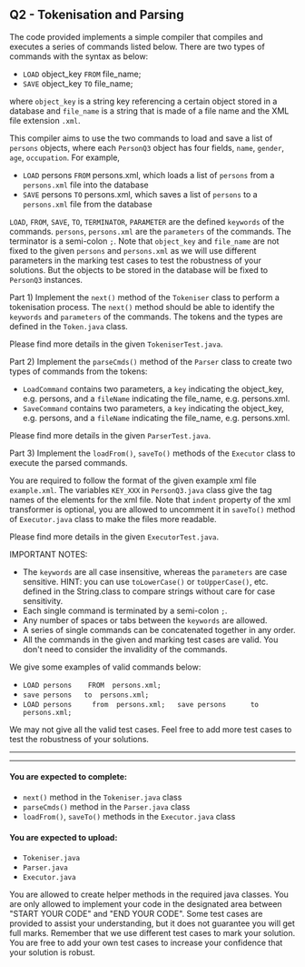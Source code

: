 ## Q2 - Tokenisation and Parsing

The code provided implements a simple compiler that compiles and executes a series of commands listed below. There are two types of commands with the syntax as below:

* `LOAD` object_key `FROM` file_name;
* `SAVE` object_key `TO` file_name;

where `object_key` is a string key referencing a certain object stored in a database and `file_name` is a string that is made of a file name and the XML file extension `.xml`.

This compiler aims to use the two commands to load and save a list of `persons` objects, where each `PersonQ3` object has four fields, `name`, `gender`, `age`, `occupation`. For example,

* `LOAD` persons `FROM` persons.xml, which loads a list of `persons` from a `persons.xml` file into the database
* `SAVE` persons `TO` persons.xml, which saves a list of `persons` to a `persons.xml` file from the database

`LOAD`, `FROM`, `SAVE`, `TO`, `TERMINATOR`, `PARAMETER` are the defined `keywords` of the commands.
`persons`, `persons.xml` are the `parameters` of the commands. The terminator is a semi-colon `;`. Note that `object_key` and `file_name` are not fixed to the given `persons` and `persons.xml` as we will use different parameters in the marking test cases to test the robustness of your solutions. But the objects to be stored in the database will be fixed to `PersonQ3` instances.

Part 1) Implement the `next()` method of the `Tokeniser` class to perform a tokenisation process. The `next()` method should be able to identify the `keywords` and `parameters` of the commands. The tokens and the types are defined in the `Token.java` class.

Please find more details in the given `TokeniserTest.java`.

Part 2) Implement the `parseCmds()` method of the `Parser` class to create two types of commands from the tokens:
* `LoadCommand` contains two parameters, a `key` indicating the object_key, e.g. persons, and a `fileName` indicating the file_name, e.g. persons.xml.
* `SaveCommand` contains two parameters, a `key` indicating the object_key, e.g. persons, and a `fileName` indicating the file_name, e.g. persons.xml.

Please find more details in the given `ParserTest.java`.

Part 3) Implement the `loadFrom()`, `saveTo()` methods of the `Executor` class to execute the parsed commands.

You are required to follow the format of the given example xml file `example.xml`. The variables `KEY_XXX` in `PersonQ3.java` class
give the tag names of the elements for the xml file. Note that `indent` property of the xml transformer is optional, you are allowed to uncomment it in `saveTo()` method of `Executor.java` class to make the files more readable.

Please find more details in the given `ExecutorTest.java`.

IMPORTANT NOTES:
* The `keywords` are all case insensitive, whereas the `parameters` are case sensitive. HINT: you can use `toLowerCase()` or `toUpperCase()`, etc. defined in the String.class to compare strings without care for case sensitivity.
* Each single command is terminated by a semi-colon `;`.
* Any number of spaces or tabs between the `keywords` are allowed.
* A series of single commands can be concatenated together in any order.
* All the commands in the given and marking test cases are valid. You don't need to consider the invalidity of the commands.

We give some examples of valid commands below:
* `LOAD persons    FROM  persons.xml;`
* `save persons   to  persons.xml;`
* `LOAD persons     from  persons.xml;   save persons      to  persons.xml;`

We may not give all the valid test cases. Feel free to add more test cases to test the robustness of your solutions.

* * *
* * *

#### You are expected to complete:
* `next()` method in the `Tokeniser.java` class
* `parseCmds()` method in the `Parser.java` class
* `loadFrom()`, `saveTo()` methods in the `Executor.java` class

#### You are expected to upload:
* `Tokeniser.java`
* `Parser.java`
* `Executor.java`

You are allowed to create helper methods in the required java classes. You are only allowed to implement your code in the designated area between "START YOUR CODE" and "END YOUR CODE". Some test cases are provided to assist your understanding, but it does not guarantee you will get full marks. Remember that we use different test cases to mark your solution. You are free to add your own test cases to increase your confidence that your solution is robust.
